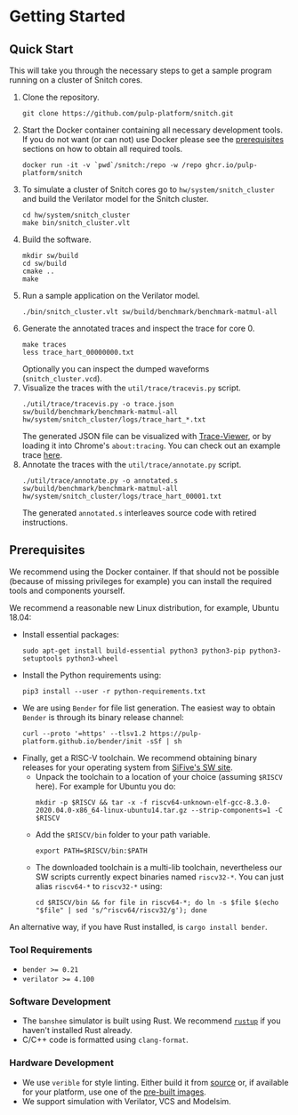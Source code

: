 # Getting Started

## Quick Start

This will take you through the necessary steps to get a sample program running on a cluster of Snitch cores.

1. Clone the repository.
   ```
   git clone https://github.com/pulp-platform/snitch.git
   ```
2. Start the Docker container containing all necessary development tools. If you
   do not want (or can not) use Docker please see the
   [prerequisites](#prerequisites) sections on how to obtain all required tools.
    ```
    docker run -it -v `pwd`/snitch:/repo -w /repo ghcr.io/pulp-platform/snitch
    ```
3. To simulate a cluster of Snitch cores go to `hw/system/snitch_cluster` and build the Verilator model for the Snitch cluster.
    ```
    cd hw/system/snitch_cluster
    make bin/snitch_cluster.vlt
    ```
4. Build the software.
    ```
    mkdir sw/build
    cd sw/build
    cmake ..
    make
    ```
5. Run a sample application on the Verilator model.
    ```
    ./bin/snitch_cluster.vlt sw/build/benchmark/benchmark-matmul-all
    ```
6. Generate the annotated traces and inspect the trace for core 0.
    ```
    make traces
    less trace_hart_00000000.txt
    ```
    Optionally you can inspect the dumped waveforms (`snitch_cluster.vcd`).
7. Visualize the traces with the `util/trace/tracevis.py` script.
    ```
    ./util/trace/tracevis.py -o trace.json sw/build/benchmark/benchmark-matmul-all hw/system/snitch_cluster/logs/trace_hart_*.txt
    ```
    The generated JSON file can be visualized with [Trace-Viewer](https://github.com/catapult-project/catapult/tree/master/tracing), or by loading it into Chrome's `about:tracing`. You can check out an example trace [here](../example_trace.html).
8. Annotate the traces with the `util/trace/annotate.py` script.
    ```
    ./util/trace/annotate.py -o annotated.s sw/build/benchmark/benchmark-matmul-all hw/system/snitch_cluster/logs/trace_hart_00001.txt
    ```
    The generated `annotated.s` interleaves source code with retired instructions.

## Prerequisites

We recommend using the Docker container. If that should not be possible (because
of missing privileges for example) you can install the required tools and
components yourself.

We recommend a reasonable new Linux distribution, for example, Ubuntu 18.04:

- Install essential packages:
    ```
    sudo apt-get install build-essential python3 python3-pip python3-setuptools python3-wheel
    ```
- Install the Python requirements using:
    ```
    pip3 install --user -r python-requirements.txt
    ```
- We are using `Bender` for file list generation. The easiest way to obtain `Bender` is through its binary release channel:
    ```
    curl --proto '=https' --tlsv1.2 https://pulp-platform.github.io/bender/init -sSf | sh
    ```
- Finally, get a RISC-V toolchain. We recommend obtaining binary releases for your operating system from [SiFive's SW site](https://www.sifive.com/software).
    - Unpack the toolchain to a location of your choice (assuming `$RISCV` here). For example for Ubuntu you do:
      ```
      mkdir -p $RISCV && tar -x -f riscv64-unknown-elf-gcc-8.3.0-2020.04.0-x86_64-linux-ubuntu14.tar.gz --strip-components=1 -C $RISCV
      ```
    - Add the `$RISCV/bin` folder to your path variable.
      ```
      export PATH=$RISCV/bin:$PATH
      ```
    - The downloaded toolchain is a multi-lib toolchain, nevertheless our SW scripts currently expect binaries named `riscv32-*`. You can just alias `riscv64-*` to `riscv32-*` using:
      ```
      cd $RISCV/bin && for file in riscv64-*; do ln -s $file $(echo "$file" | sed 's/^riscv64/riscv32/g'); done
      ```

An alternative way, if you have Rust installed, is `cargo install bender`.

### Tool Requirements

- `bender >= 0.21`
- `verilator >= 4.100`

### Software Development

- The `banshee` simulator is built using Rust. We recommend [`rustup`](https://rustup.rs/) if you haven't installed Rust already.
- C/C++ code is formatted using `clang-format`.

### Hardware Development

- We use `verible` for style linting. Either build it from [source](https://github.com/google/verible) or, if available for your platform,  use one of the [pre-built images](https://github.com/google/verible/releases).
- We support simulation with Verilator, VCS and Modelsim.

